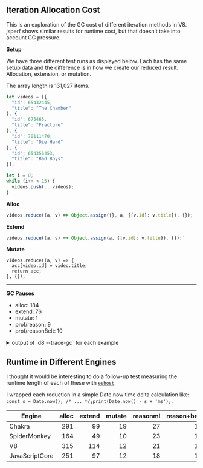 ## Iteration Allocation Cost

This is an exploration of the GC cost of different iteration methods in V8.
jsperf shows similar results for runtime cost, but that doesn’t take into
account GC pressure.

**Setup**

We have three different test runs as displayed below. Each has the same setup
data and the difference is in how we create our reduced result. Allocation, extension, or mutation.

The array length is 131,027 items.

```js
let videos = [{
  "id": 65432445,
  "title": "The Chamber"
}, {
  "id": 675465,
  "title": "Fracture"
}, {
  "id": 70111470,
  "title": "Die Hard"
}, {
  "id": 654356453,
  "title": "Bad Boys"
}];

let i = 0;
while (i++ < 15) {
  videos.push(...videos);
}
```

**Alloc**

```js
videos.reduce((a, v) => Object.assign({}, a, {[v.id]: v.title}), {});
```

**Extend**

```js
videos.reduce((a, v) => Object.assign(a, {[v.id]: v.title}), {});`
```

**Mutate**
```
videos.reduce((a, v) => {
  acc[video.id] = video.title;
  return acc;
}, {});
```

---

**GC Pauses**
* alloc: 184
* extend: 76
* mutate: 1
* prof/reason: 9
* prof/reasonBelt: 10

<details>

<summary>output of `d8 --trace-gc` for each example</summary>

| alloc | extend | mutate | prof/reason | prof/reasonBelt |
|----|----|----|
| 89 ms: Scavenge 6.2 (7.9) -> 5.2 (8.9) MB, 6.8 / 0.0 ms  allocation failure  | 96 ms: Scavenge 6.2 (7.9) -> 5.2 (8.9) MB, 7.5 / 0.0 ms  allocation failure  | alloc  92 | 29 ms: Scavenge 4.0 (6.7) -> 3.8 (7.7) MB, 3.2 / 0.0 ms  allocation failure  | 32 ms: Scavenge 4.0 (6.7) -> 3.9 (7.7) MB, 3.2 / 0.0 ms  allocation failure  |
| 106 ms: Scavenge 6.2 (8.9) -> 5.2 (9.4) MB, 7.9 / 0.0 ms  allocation failure  | 115 ms: Scavenge 6.2 (8.9) -> 5.2 (9.4) MB, 7.1 / 0.0 ms  allocation failure  |  | 35 ms: Scavenge 4.0 (7.7) -> 3.9 (8.7) MB, 3.5 / 0.0 ms  allocation failure  | 35 ms: Scavenge 4.0 (7.7) -> 3.9 (8.7) MB, 3.5 / 0.0 ms  allocation failure  |
| 117 ms: Scavenge 6.2 (9.4) -> 5.2 (9.4) MB, 0.2 / 0.0 ms  allocation failure  | 129 ms: Scavenge 6.2 (9.4) -> 5.2 (9.4) MB, 0.5 / 0.0 ms  allocation failure  |  | 39 ms: Scavenge 4.8 (8.7) -> 4.8 (10.7) MB, 3.7 / 0.0 ms  allocation failure  | 39 ms: Scavenge 4.8 (8.7) -> 4.8 (10.7) MB, 3.7 / 0.0 ms  allocation failure  |
| 126 ms: Scavenge 6.2 (9.4) -> 5.2 (9.4) MB, 0.2 / 0.0 ms  allocation failure  | 144 ms: Scavenge 6.2 (9.4) -> 5.2 (9.4) MB, 0.4 / 0.0 ms  allocation failure  |  | 45 ms: Scavenge 5.9 (10.7) -> 5.9 (11.7) MB, 5.6 / 0.0 ms  allocation failure  | 45 ms: Scavenge 5.9 (10.7) -> 5.9 (11.7) MB, 5.9 / 0.0 ms  allocation failure  |
| 137 ms: Scavenge 6.2 (9.4) -> 5.2 (9.4) MB, 0.3 / 0.0 ms  allocation failure  | 158 ms: Scavenge 6.2 (9.4) -> 5.2 (9.4) MB, 0.3 / 0.0 ms  allocation failure  |  | 53 ms: Scavenge 6.7 (11.7) -> 6.7 (16.7) MB, 8.1 / 0.0 ms  allocation failure  | 53 ms: Scavenge 6.8 (11.7) -> 6.8 (16.7) MB, 7.9 / 0.0 ms  allocation failure  |
| 147 ms: Scavenge 6.2 (9.4) -> 5.2 (9.4) MB, 0.2 / 0.0 ms  allocation failure  | 170 ms: Scavenge 6.7 (10.9) -> 5.7 (10.9) MB, 0.4 / 0.0 ms  allocation failure  |  | 64 ms: Scavenge 9.8 (16.7) -> 9.9 (17.7) MB, 10.7 / 0.0 ms  allocation failure  | 64 ms: Scavenge 9.8 (16.7) -> 9.9 (17.7) MB, 10.5 / 0.0 ms  allocation failure  |
| 157 ms: Scavenge 6.2 (9.4) -> 5.2 (9.4) MB, 0.2 / 0.0 ms  allocation failure  | 180 ms: Scavenge 6.7 (10.9) -> 5.7 (10.9) MB, 0.4 / 0.0 ms  allocation failure  |  | 84 ms: Scavenge 10.6 (17.7) -> 10.5 (28.7) MB, 19.4 / 0.0 ms  allocation failure  | 81 ms: Scavenge 10.7 (17.7) -> 10.6 (28.7) MB, 16.3 / 0.0 ms  allocation failure  |
| 168 ms: Scavenge 6.2 (9.4) -> 5.2 (9.4) MB, 0.4 / 0.0 ms  allocation failure  | 192 ms: Scavenge 6.7 (10.9) -> 5.7 (10.9) MB, 0.4 / 0.0 ms  allocation failure  |  | reasonml 144 | 99 ms: Scavenge 17.7 (28.7) -> 11.1 (29.7) MB, 4.6 / 0.0 ms  allocation failure  |
| 178 ms: Scavenge 6.2 (9.4) -> 5.2 (9.4) MB, 0.2 / 0.0 ms  allocation failure  | 203 ms: Scavenge 6.7 (10.9) -> 5.7 (10.9) MB, 0.3 / 0.0 ms  allocation failure  |  | 233 ms: Scavenge 11.1 (28.7) -> 11.1 (29.7) MB, 5.2 / 0.0 ms  idle task  | reasonml Belt 18 |
| 187 ms: Scavenge 6.2 (9.4) -> 5.2 (9.4) MB, 0.2 / 0.0 ms  allocation failure  | 212 ms: Scavenge 6.7 (10.9) -> 5.7 (10.9) MB, 0.4 / 0.0 ms  allocation failure  |  |  | 102 ms: Scavenge 12.6 (29.7) -> 11.1 (30.7) MB, 2.5 / 0.0 ms  idle task  |
| 198 ms: Scavenge 6.7 (10.9) -> 5.7 (10.9) MB, 0.3 / 0.0 ms  allocation failure  | 222 ms: Scavenge 6.7 (10.9) -> 5.7 (10.9) MB, 0.3 / 0.0 ms  allocation failure  |  |  |  |
| 210 ms: Scavenge 6.7 (10.9) -> 5.7 (10.9) MB, 0.3 / 0.0 ms  allocation failure  | 231 ms: Scavenge 6.7 (10.9) -> 5.7 (10.9) MB, 0.3 / 0.0 ms  allocation failure  |  |  |  |
| 220 ms: Scavenge 6.7 (10.9) -> 5.7 (10.9) MB, 0.2 / 0.0 ms  allocation failure  | 239 ms: Scavenge 6.7 (10.9) -> 5.7 (10.9) MB, 0.3 / 0.0 ms  allocation failure  |  |  |  |
| 229 ms: Scavenge 6.7 (10.9) -> 5.7 (10.9) MB, 0.2 / 0.0 ms  allocation failure  | 249 ms: Scavenge 6.7 (10.9) -> 5.7 (10.9) MB, 0.3 / 0.0 ms  allocation failure  |  |  |  |
| 239 ms: Scavenge 6.7 (10.9) -> 5.7 (10.9) MB, 0.2 / 0.0 ms  allocation failure  | 258 ms: Scavenge 6.7 (10.9) -> 5.7 (10.9) MB, 0.3 / 0.0 ms  allocation failure  |  |  |  |
| 247 ms: Scavenge 6.7 (10.9) -> 5.7 (10.9) MB, 0.2 / 0.0 ms  allocation failure  | 266 ms: Scavenge 6.7 (10.9) -> 5.7 (10.9) MB, 0.3 / 0.0 ms  allocation failure  |  |  |  |
| 256 ms: Scavenge 6.7 (10.9) -> 5.7 (10.9) MB, 0.2 / 0.0 ms  allocation failure  | 274 ms: Scavenge 6.7 (10.9) -> 5.7 (10.9) MB, 0.3 / 0.0 ms  allocation failure  |  |  |  |
| 264 ms: Scavenge 6.7 (10.9) -> 5.7 (10.9) MB, 0.2 / 0.0 ms  allocation failure  | 283 ms: Scavenge 6.7 (10.9) -> 5.7 (10.9) MB, 0.3 / 0.0 ms  allocation failure  |  |  |  |
| 274 ms: Scavenge 6.7 (10.9) -> 5.7 (10.9) MB, 0.3 / 0.0 ms  allocation failure  | 291 ms: Scavenge 6.7 (10.9) -> 5.7 (10.9) MB, 0.3 / 0.0 ms  allocation failure  |  |  |  |
| 283 ms: Scavenge 6.7 (10.9) -> 5.7 (10.9) MB, 0.2 / 0.0 ms  allocation failure  | 299 ms: Scavenge 6.7 (10.9) -> 5.7 (10.9) MB, 0.3 / 0.0 ms  allocation failure  |  |  |  |
| 293 ms: Scavenge 6.7 (10.9) -> 5.7 (10.9) MB, 0.2 / 0.0 ms  allocation failure  | 307 ms: Scavenge 6.7 (10.9) -> 5.7 (10.9) MB, 0.3 / 0.0 ms  allocation failure  |  |  |  |
| 302 ms: Scavenge 6.7 (10.9) -> 5.7 (10.9) MB, 0.2 / 0.0 ms  allocation failure  | 315 ms: Scavenge 6.7 (10.9) -> 5.7 (10.9) MB, 0.3 / 0.0 ms  allocation failure  |  |  |  |
| 313 ms: Scavenge 6.7 (10.9) -> 5.7 (10.9) MB, 0.3 / 0.0 ms  allocation failure  | 324 ms: Scavenge 6.7 (10.9) -> 5.7 (10.9) MB, 0.3 / 0.0 ms  allocation failure  |  |  |  |
| 322 ms: Scavenge 6.7 (10.9) -> 5.7 (10.9) MB, 0.2 / 0.0 ms  allocation failure  | 333 ms: Scavenge 6.7 (10.9) -> 5.7 (10.9) MB, 0.2 / 0.0 ms  allocation failure  |  |  |  |
| 331 ms: Scavenge 6.7 (10.9) -> 5.7 (10.9) MB, 0.2 / 0.0 ms  allocation failure  | 341 ms: Scavenge 6.7 (10.9) -> 5.7 (10.9) MB, 0.3 / 0.0 ms  allocation failure  |  |  |  |
| 340 ms: Scavenge 6.7 (10.9) -> 5.7 (10.9) MB, 0.2 / 0.0 ms  allocation failure  | 349 ms: Scavenge 6.7 (10.9) -> 5.7 (10.9) MB, 0.3 / 0.0 ms  allocation failure  |  |  |  |
| 352 ms: Scavenge 6.7 (10.9) -> 5.7 (10.9) MB, 0.4 / 0.0 ms  allocation failure  | 357 ms: Scavenge 6.7 (10.9) -> 5.7 (10.9) MB, 0.4 / 0.0 ms  allocation failure  |  |  |  |
| 362 ms: Scavenge 6.7 (10.9) -> 5.7 (10.9) MB, 0.2 / 0.0 ms  allocation failure  | 365 ms: Scavenge 6.7 (10.9) -> 5.7 (10.9) MB, 0.3 / 0.0 ms  allocation failure  |  |  |  |
| 371 ms: Scavenge 6.7 (10.9) -> 5.7 (10.9) MB, 0.2 / 0.0 ms  allocation failure  | 373 ms: Scavenge 6.7 (10.9) -> 5.7 (10.9) MB, 0.2 / 0.0 ms  allocation failure  |  |  |  |
| 382 ms: Scavenge 6.7 (10.9) -> 5.7 (10.9) MB, 0.4 / 0.0 ms  allocation failure  | 381 ms: Scavenge 6.7 (10.9) -> 5.7 (10.9) MB, 0.3 / 0.0 ms  allocation failure  |  |  |  |
| 392 ms: Scavenge 6.7 (10.9) -> 5.7 (10.9) MB, 0.2 / 0.0 ms  allocation failure  | 389 ms: Scavenge 6.7 (10.9) -> 5.7 (10.9) MB, 0.2 / 0.0 ms  allocation failure  |  |  |  |
| 402 ms: Scavenge 6.7 (10.9) -> 5.7 (10.9) MB, 0.3 / 0.0 ms  allocation failure  | 397 ms: Scavenge 6.7 (10.9) -> 5.7 (10.9) MB, 0.3 / 0.0 ms  allocation failure  |  |  |  |
| 412 ms: Scavenge 6.7 (10.9) -> 5.7 (10.9) MB, 0.3 / 0.0 ms  allocation failure  | 405 ms: Scavenge 6.7 (10.9) -> 5.7 (10.9) MB, 0.2 / 0.0 ms  allocation failure  |  |  |  |
| 422 ms: Scavenge 6.7 (10.9) -> 5.7 (10.9) MB, 0.3 / 0.0 ms  allocation failure  | 413 ms: Scavenge 6.7 (10.9) -> 5.7 (10.9) MB, 0.3 / 0.0 ms  allocation failure  |  |  |  |
| 431 ms: Scavenge 6.7 (10.9) -> 5.7 (10.9) MB, 0.2 / 0.0 ms  allocation failure  | 421 ms: Scavenge 6.7 (10.9) -> 5.7 (10.9) MB, 0.3 / 0.0 ms  allocation failure  |  |  |  |
| 441 ms: Scavenge 6.7 (10.9) -> 5.7 (10.9) MB, 0.4 / 0.0 ms  allocation failure  | 429 ms: Scavenge 6.7 (10.9) -> 5.7 (10.9) MB, 0.3 / 0.0 ms  allocation failure  |  |  |  |
| 450 ms: Scavenge 6.7 (10.9) -> 5.7 (10.9) MB, 0.3 / 0.0 ms  allocation failure  | 437 ms: Scavenge 6.7 (10.9) -> 5.7 (10.9) MB, 0.3 / 0.0 ms  allocation failure  |  |  |  |
| 460 ms: Scavenge 6.7 (10.9) -> 5.7 (10.9) MB, 0.3 / 0.0 ms  allocation failure  | 445 ms: Scavenge 6.7 (10.9) -> 5.7 (10.9) MB, 0.3 / 0.0 ms  allocation failure  |  |  |  |
| 469 ms: Scavenge 6.7 (10.9) -> 5.7 (10.9) MB, 0.4 / 0.0 ms  allocation failure  | 453 ms: Scavenge 6.7 (10.9) -> 5.7 (10.9) MB, 0.3 / 0.0 ms  allocation failure  |  |  |  |
| 478 ms: Scavenge 6.7 (10.9) -> 5.7 (10.9) MB, 0.3 / 0.0 ms  allocation failure  | 461 ms: Scavenge 6.7 (10.9) -> 5.7 (10.9) MB, 0.3 / 0.0 ms  allocation failure  |  |  |  |
| 488 ms: Scavenge 6.7 (10.9) -> 5.7 (10.9) MB, 0.3 / 0.0 ms  allocation failure  | 469 ms: Scavenge 6.7 (10.9) -> 5.7 (10.9) MB, 0.3 / 0.0 ms  allocation failure  |  |  |  |
| 497 ms: Scavenge 6.7 (10.9) -> 5.7 (10.9) MB, 0.2 / 0.0 ms  allocation failure  | 477 ms: Scavenge 6.7 (10.9) -> 5.7 (10.9) MB, 0.3 / 0.0 ms  allocation failure  |  |  |  |
| 507 ms: Scavenge 6.7 (10.9) -> 5.7 (10.9) MB, 0.3 / 0.0 ms  allocation failure  | 485 ms: Scavenge 6.7 (10.9) -> 5.7 (10.9) MB, 0.3 / 0.0 ms  allocation failure  |  |  |  |
| 516 ms: Scavenge 6.7 (10.9) -> 5.7 (10.9) MB, 0.2 / 0.0 ms  allocation failure  | 493 ms: Scavenge 6.7 (10.9) -> 5.7 (10.9) MB, 0.3 / 0.0 ms  allocation failure  |  |  |  |
| 526 ms: Scavenge 6.7 (10.9) -> 5.7 (10.9) MB, 0.2 / 0.0 ms  allocation failure  | 502 ms: Scavenge 6.7 (10.9) -> 5.7 (10.9) MB, 0.3 / 0.0 ms  allocation failure  |  |  |  |
| 536 ms: Scavenge 6.7 (10.9) -> 5.7 (10.9) MB, 0.3 / 0.0 ms  allocation failure  | 509 ms: Scavenge 6.7 (10.9) -> 5.7 (10.9) MB, 0.2 / 0.0 ms  allocation failure  |  |  |  |
| 547 ms: Scavenge 6.7 (10.9) -> 5.7 (10.9) MB, 0.2 / 0.0 ms  allocation failure  | 517 ms: Scavenge 6.7 (10.9) -> 5.7 (10.9) MB, 0.3 / 0.0 ms  allocation failure  |  |  |  |
| 556 ms: Scavenge 6.7 (10.9) -> 5.7 (10.9) MB, 0.2 / 0.0 ms  allocation failure  | 527 ms: Scavenge 6.7 (10.9) -> 5.7 (10.9) MB, 0.3 / 0.0 ms  allocation failure  |  |  |  |
| 566 ms: Scavenge 6.7 (10.9) -> 5.7 (10.9) MB, 0.2 / 0.0 ms  allocation failure  | 535 ms: Scavenge 6.7 (10.9) -> 5.7 (10.9) MB, 0.2 / 0.0 ms  allocation failure  |  |  |  |
| 574 ms: Scavenge 6.7 (10.9) -> 5.7 (10.9) MB, 0.2 / 0.0 ms  allocation failure  | 543 ms: Scavenge 6.7 (10.9) -> 5.7 (10.9) MB, 0.3 / 0.0 ms  allocation failure  |  |  |  |
| 583 ms: Scavenge 6.7 (10.9) -> 5.7 (10.9) MB, 0.2 / 0.0 ms  allocation failure  | 553 ms: Scavenge 6.7 (10.9) -> 5.7 (10.9) MB, 0.3 / 0.0 ms  allocation failure  |  |  |  |
| 592 ms: Scavenge 6.7 (10.9) -> 5.7 (10.9) MB, 0.3 / 0.0 ms  allocation failure  | 562 ms: Scavenge 6.7 (10.9) -> 5.7 (10.9) MB, 0.2 / 0.0 ms  allocation failure  |  |  |  |
| 601 ms: Scavenge 6.7 (10.9) -> 5.7 (10.9) MB, 0.2 / 0.0 ms  allocation failure  | 570 ms: Scavenge 6.7 (10.9) -> 5.7 (10.9) MB, 0.2 / 0.0 ms  allocation failure  |  |  |  |
| 611 ms: Scavenge 6.7 (10.9) -> 5.7 (10.9) MB, 0.2 / 0.0 ms  allocation failure  | 577 ms: Scavenge 6.7 (10.9) -> 5.7 (10.9) MB, 0.2 / 0.0 ms  allocation failure  |  |  |  |
| 620 ms: Scavenge 6.7 (10.9) -> 5.7 (10.9) MB, 0.3 / 0.0 ms  allocation failure  | 585 ms: Scavenge 6.7 (10.9) -> 5.7 (10.9) MB, 0.2 / 0.0 ms  allocation failure  |  |  |  |
| 628 ms: Scavenge 6.7 (10.9) -> 5.7 (10.9) MB, 0.2 / 0.0 ms  allocation failure  | 592 ms: Scavenge 6.7 (10.9) -> 5.7 (10.9) MB, 0.2 / 0.0 ms  allocation failure  |  |  |  |
| 638 ms: Scavenge 6.7 (10.9) -> 5.7 (10.9) MB, 0.2 / 0.0 ms  allocation failure  | 600 ms: Scavenge 6.7 (10.9) -> 5.7 (10.9) MB, 0.2 / 0.0 ms  allocation failure  |  |  |  |
| 647 ms: Scavenge 6.7 (10.9) -> 5.7 (10.9) MB, 0.3 / 0.0 ms  allocation failure  | 608 ms: Scavenge 6.7 (10.9) -> 5.7 (10.9) MB, 0.3 / 0.0 ms  allocation failure  |  |  |  |
| 656 ms: Scavenge 6.7 (10.9) -> 5.7 (10.9) MB, 0.3 / 0.0 ms  allocation failure  | 616 ms: Scavenge 6.7 (10.9) -> 5.7 (10.9) MB, 0.2 / 0.0 ms  allocation failure  |  |  |  |
| 666 ms: Scavenge 6.7 (10.9) -> 5.7 (10.9) MB, 0.3 / 0.0 ms  allocation failure  | 624 ms: Scavenge 6.7 (10.9) -> 5.7 (10.9) MB, 0.3 / 0.0 ms  allocation failure  |  |  |  |
| 676 ms: Scavenge 6.7 (10.9) -> 5.7 (10.9) MB, 0.2 / 0.0 ms  allocation failure  | 632 ms: Scavenge 6.7 (10.9) -> 5.7 (10.9) MB, 0.2 / 0.0 ms  allocation failure  |  |  |  |
| 686 ms: Scavenge 6.7 (10.9) -> 5.7 (10.9) MB, 0.2 / 0.0 ms  allocation failure  | 641 ms: Scavenge 6.7 (10.9) -> 5.7 (10.9) MB, 0.3 / 0.0 ms  allocation failure  |  |  |  |
| 695 ms: Scavenge 6.7 (10.9) -> 5.7 (10.9) MB, 0.2 / 0.0 ms  allocation failure  | 650 ms: Scavenge 6.7 (10.9) -> 5.7 (10.9) MB, 0.3 / 0.0 ms  allocation failure  |  |  |  |
| 705 ms: Scavenge 6.7 (10.9) -> 5.7 (10.9) MB, 0.3 / 0.0 ms  allocation failure  | 658 ms: Scavenge 6.7 (10.9) -> 5.7 (10.9) MB, 0.2 / 0.0 ms  allocation failure  |  |  |  |
| 714 ms: Scavenge 6.7 (10.9) -> 5.7 (10.9) MB, 0.3 / 0.0 ms  allocation failure  | 666 ms: Scavenge 6.7 (10.9) -> 5.7 (10.9) MB, 0.2 / 0.0 ms  allocation failure  |  |  |  |
| 724 ms: Scavenge 6.7 (10.9) -> 5.7 (10.9) MB, 0.2 / 0.0 ms  allocation failure  | 674 ms: Scavenge 6.7 (10.9) -> 5.7 (10.9) MB, 0.2 / 0.0 ms  allocation failure  |  |  |  |
| 733 ms: Scavenge 6.7 (10.9) -> 5.7 (10.9) MB, 0.3 / 0.0 ms  allocation failure  | 681 ms: Scavenge 6.7 (10.9) -> 5.7 (10.9) MB, 0.2 / 0.0 ms  allocation failure  |  |  |  |
| 742 ms: Scavenge 6.7 (10.9) -> 5.7 (10.9) MB, 0.2 / 0.0 ms  allocation failure  | 688 ms: Scavenge 6.7 (10.9) -> 5.7 (10.9) MB, 0.2 / 0.0 ms  allocation failure  |  |  |  |
| 750 ms: Scavenge 6.7 (10.9) -> 5.7 (10.9) MB, 0.2 / 0.0 ms  allocation failure  | 696 ms: Scavenge 6.7 (10.9) -> 5.7 (10.9) MB, 0.2 / 0.0 ms  allocation failure  |  |  |  |
| 759 ms: Scavenge 6.7 (10.9) -> 5.7 (10.9) MB, 0.2 / 0.0 ms  allocation failure  | 705 ms: Scavenge 6.7 (10.9) -> 5.7 (10.9) MB, 0.2 / 0.0 ms  allocation failure  |  |  |  |
| 768 ms: Scavenge 6.7 (10.9) -> 5.7 (10.9) MB, 0.2 / 0.0 ms  allocation failure  | 713 ms: Scavenge 6.7 (10.9) -> 5.7 (10.9) MB, 0.2 / 0.0 ms  allocation failure  |  |  |  |
| 776 ms: Scavenge 6.7 (10.9) -> 5.7 (10.9) MB, 0.2 / 0.0 ms  allocation failure  | 721 ms: Scavenge 6.7 (10.9) -> 5.7 (10.9) MB, 0.2 / 0.0 ms  allocation failure  |  |  |  |
| 785 ms: Scavenge 6.7 (10.9) -> 5.7 (10.9) MB, 0.2 / 0.0 ms  allocation failure  | 728 ms: Scavenge 6.7 (10.9) -> 5.7 (10.9) MB, 0.2 / 0.0 ms  allocation failure  |  |  |  |
| 793 ms: Scavenge 6.7 (10.9) -> 5.7 (10.9) MB, 0.2 / 0.0 ms  allocation failure  | 736 ms: Scavenge 6.7 (10.9) -> 5.7 (10.9) MB, 0.3 / 0.0 ms  allocation failure  |  |  |  |
| 802 ms: Scavenge 6.7 (10.9) -> 5.7 (10.9) MB, 0.2 / 0.0 ms  allocation failure  | 746 ms: Scavenge 6.7 (10.9) -> 5.7 (10.9) MB, 0.2 / 0.0 ms  allocation failure  |  |  |  |
| 810 ms: Scavenge 6.7 (10.9) -> 5.7 (10.9) MB, 0.2 / 0.0 ms  allocation failure  | alloc  662 |  |  |  |
| 822 ms: Scavenge 6.7 (10.9) -> 5.7 (10.9) MB, 0.2 / 0.0 ms  allocation failure  |  |  |  |  |
| 831 ms: Scavenge 6.7 (10.9) -> 5.7 (10.9) MB, 0.2 / 0.0 ms  allocation failure  |  |  |  |  |
| 840 ms: Scavenge 6.7 (10.9) -> 5.7 (10.9) MB, 0.2 / 0.0 ms  allocation failure  |  |  |  |  |
| 848 ms: Scavenge 6.7 (10.9) -> 5.7 (10.9) MB, 0.2 / 0.0 ms  allocation failure  |  |  |  |  |
| 860 ms: Scavenge 6.7 (10.9) -> 5.7 (10.9) MB, 0.2 / 0.0 ms  allocation failure  |  |  |  |  |
| 870 ms: Scavenge 6.7 (10.9) -> 5.7 (10.9) MB, 0.2 / 0.0 ms  allocation failure  |  |  |  |  |
| 878 ms: Scavenge 6.7 (10.9) -> 5.7 (10.9) MB, 0.2 / 0.0 ms  allocation failure  |  |  |  |  |
| 889 ms: Scavenge 6.7 (10.9) -> 5.7 (10.9) MB, 0.3 / 0.0 ms  allocation failure  |  |  |  |  |
| 900 ms: Scavenge 6.7 (10.9) -> 5.7 (10.9) MB, 0.2 / 0.0 ms  allocation failure  |  |  |  |  |
| 909 ms: Scavenge 6.7 (10.9) -> 5.7 (10.9) MB, 0.2 / 0.0 ms  allocation failure  |  |  |  |  |
| 918 ms: Scavenge 6.7 (10.9) -> 5.7 (10.9) MB, 0.3 / 0.0 ms  allocation failure  |  |  |  |  |
| 927 ms: Scavenge 6.7 (10.9) -> 5.7 (10.9) MB, 0.2 / 0.0 ms  allocation failure  |  |  |  |  |
| 935 ms: Scavenge 6.7 (10.9) -> 5.7 (10.9) MB, 0.2 / 0.0 ms  allocation failure  |  |  |  |  |
| 944 ms: Scavenge 6.7 (10.9) -> 5.7 (10.9) MB, 0.2 / 0.0 ms  allocation failure  |  |  |  |  |
| 953 ms: Scavenge 6.7 (10.9) -> 5.7 (10.9) MB, 0.4 / 0.0 ms  allocation failure  |  |  |  |  |
| 962 ms: Scavenge 6.7 (10.9) -> 5.7 (10.9) MB, 0.3 / 0.0 ms  allocation failure  |  |  |  |  |
| 971 ms: Scavenge 6.7 (10.9) -> 5.7 (10.9) MB, 0.2 / 0.0 ms  allocation failure  |  |  |  |  |
| 980 ms: Scavenge 6.7 (10.9) -> 5.7 (10.9) MB, 0.3 / 0.0 ms  allocation failure  |  |  |  |  |
| 990 ms: Scavenge 6.7 (10.9) -> 5.7 (10.9) MB, 0.3 / 0.0 ms  allocation failure  |  |  |  |  |
| 1000 ms: Scavenge 6.7 (10.9) -> 5.7 (10.9) MB, 0.2 / 0.0 ms  allocation failure  |  |  |  |  |
| 1012 ms: Scavenge 6.7 (10.9) -> 5.7 (10.9) MB, 0.4 / 0.0 ms  allocation failure  |  |  |  |  |
| 1021 ms: Scavenge 6.7 (10.9) -> 5.7 (10.9) MB, 0.3 / 0.0 ms  allocation failure  |  |  |  |  |
| 1032 ms: Scavenge 6.7 (10.9) -> 5.7 (10.9) MB, 0.5 / 0.0 ms  allocation failure  |  |  |  |  |
| 1043 ms: Scavenge 6.7 (10.9) -> 5.7 (10.9) MB, 0.4 / 0.0 ms  allocation failure  |  |  |  |  |
| 1054 ms: Scavenge 6.7 (10.9) -> 5.7 (10.9) MB, 0.3 / 0.0 ms  allocation failure  |  |  |  |  |
| 1066 ms: Scavenge 6.7 (10.9) -> 5.7 (10.9) MB, 0.3 / 0.0 ms  allocation failure  |  |  |  |  |
| 1079 ms: Scavenge 6.7 (10.9) -> 5.7 (10.9) MB, 0.3 / 0.0 ms  allocation failure  |  |  |  |  |
| 1091 ms: Scavenge 6.7 (10.9) -> 5.7 (10.9) MB, 0.3 / 0.0 ms  allocation failure  |  |  |  |  |
| 1103 ms: Scavenge 6.7 (10.9) -> 5.7 (10.9) MB, 0.3 / 0.0 ms  allocation failure  |  |  |  |  |
| 1113 ms: Scavenge 6.7 (10.9) -> 5.7 (10.9) MB, 0.3 / 0.0 ms  allocation failure  |  |  |  |  |
| 1128 ms: Scavenge 6.7 (10.9) -> 5.7 (10.9) MB, 0.4 / 0.0 ms  allocation failure  |  |  |  |  |
| 1143 ms: Scavenge 6.7 (10.9) -> 5.7 (10.9) MB, 0.3 / 0.0 ms  allocation failure  |  |  |  |  |
| 1156 ms: Scavenge 6.7 (10.9) -> 5.7 (10.9) MB, 0.3 / 0.0 ms  allocation failure  |  |  |  |  |
| 1170 ms: Scavenge 6.7 (10.9) -> 5.7 (10.9) MB, 0.4 / 0.0 ms  allocation failure  |  |  |  |  |
| 1184 ms: Scavenge 6.7 (10.9) -> 5.7 (10.9) MB, 0.4 / 0.0 ms  allocation failure  |  |  |  |  |
| 1196 ms: Scavenge 6.7 (10.9) -> 5.7 (10.9) MB, 0.3 / 0.0 ms  allocation failure  |  |  |  |  |
| 1206 ms: Scavenge 6.7 (10.9) -> 5.7 (10.9) MB, 0.3 / 0.0 ms  allocation failure  |  |  |  |  |
| 1216 ms: Scavenge 6.7 (10.9) -> 5.7 (10.9) MB, 0.3 / 0.0 ms  allocation failure  |  |  |  |  |
| 1226 ms: Scavenge 6.7 (10.9) -> 5.7 (10.9) MB, 0.3 / 0.0 ms  allocation failure  |  |  |  |  |
| 1235 ms: Scavenge 6.7 (10.9) -> 5.7 (10.9) MB, 0.3 / 0.0 ms  allocation failure  |  |  |  |  |
| 1245 ms: Scavenge 6.7 (10.9) -> 5.7 (10.9) MB, 0.3 / 0.0 ms  allocation failure  |  |  |  |  |
| 1254 ms: Scavenge 6.7 (10.9) -> 5.7 (10.9) MB, 0.3 / 0.0 ms  allocation failure  |  |  |  |  |
| 1263 ms: Scavenge 6.7 (10.9) -> 5.7 (10.9) MB, 0.3 / 0.0 ms  allocation failure  |  |  |  |  |
| 1273 ms: Scavenge 6.7 (10.9) -> 5.7 (10.9) MB, 0.3 / 0.0 ms  allocation failure  |  |  |  |  |
| 1282 ms: Scavenge 6.7 (10.9) -> 5.7 (10.9) MB, 0.2 / 0.0 ms  allocation failure  |  |  |  |  |
| 1291 ms: Scavenge 6.7 (10.9) -> 5.7 (10.9) MB, 0.2 / 0.0 ms  allocation failure  |  |  |  |  |
| 1300 ms: Scavenge 6.7 (10.9) -> 5.7 (10.9) MB, 0.2 / 0.0 ms  allocation failure  |  |  |  |  |
| 1311 ms: Scavenge 6.7 (10.9) -> 5.7 (10.9) MB, 1.0 / 0.0 ms  allocation failure  |  |  |  |  |
| 1325 ms: Scavenge 6.7 (10.9) -> 5.7 (10.9) MB, 0.4 / 0.0 ms  allocation failure  |  |  |  |  |
| 1336 ms: Scavenge 6.7 (10.9) -> 5.7 (10.9) MB, 0.3 / 0.0 ms  allocation failure  |  |  |  |  |
| 1346 ms: Scavenge 6.7 (10.9) -> 5.7 (10.9) MB, 0.3 / 0.0 ms  allocation failure  |  |  |  |  |
| 1355 ms: Scavenge 6.7 (10.9) -> 5.7 (10.9) MB, 0.3 / 0.0 ms  allocation failure  |  |  |  |  |
| 1365 ms: Scavenge 6.7 (10.9) -> 5.7 (10.9) MB, 0.3 / 0.0 ms  allocation failure  |  |  |  |  |
| 1375 ms: Scavenge 6.7 (10.9) -> 5.7 (10.9) MB, 0.3 / 0.0 ms  allocation failure  |  |  |  |  |
| 1384 ms: Scavenge 6.7 (10.9) -> 5.7 (10.9) MB, 0.4 / 0.0 ms  allocation failure  |  |  |  |  |
| 1395 ms: Scavenge 6.7 (10.9) -> 5.7 (10.9) MB, 0.4 / 0.0 ms  allocation failure  |  |  |  |  |
| 1404 ms: Scavenge 6.7 (10.9) -> 5.7 (10.9) MB, 0.3 / 0.0 ms  allocation failure  |  |  |  |  |
| 1413 ms: Scavenge 6.7 (10.9) -> 5.7 (10.9) MB, 0.3 / 0.0 ms  allocation failure  |  |  |  |  |
| 1422 ms: Scavenge 6.7 (10.9) -> 5.7 (10.9) MB, 0.2 / 0.0 ms  allocation failure  |  |  |  |  |
| 1431 ms: Scavenge 6.7 (10.9) -> 5.7 (10.9) MB, 0.2 / 0.0 ms  allocation failure  |  |  |  |  |
| 1440 ms: Scavenge 6.7 (10.9) -> 5.7 (10.9) MB, 0.2 / 0.0 ms  allocation failure  |  |  |  |  |
| 1449 ms: Scavenge 6.7 (10.9) -> 5.7 (10.9) MB, 0.2 / 0.0 ms  allocation failure  |  |  |  |  |
| 1458 ms: Scavenge 6.7 (10.9) -> 5.7 (10.9) MB, 0.2 / 0.0 ms  allocation failure  |  |  |  |  |
| 1470 ms: Scavenge 6.7 (10.9) -> 5.7 (10.9) MB, 0.3 / 0.0 ms  allocation failure  |  |  |  |  |
| 1479 ms: Scavenge 6.7 (10.9) -> 5.7 (10.9) MB, 0.3 / 0.0 ms  allocation failure  |  |  |  |  |
| 1489 ms: Scavenge 6.7 (10.9) -> 5.7 (10.9) MB, 0.2 / 0.0 ms  allocation failure  |  |  |  |  |
| 1499 ms: Scavenge 6.7 (10.9) -> 5.7 (10.9) MB, 0.3 / 0.0 ms  allocation failure  |  |  |  |  |
| 1510 ms: Scavenge 6.7 (10.9) -> 5.7 (10.9) MB, 0.3 / 0.0 ms  allocation failure  |  |  |  |  |
| 1519 ms: Scavenge 6.7 (10.9) -> 5.7 (10.9) MB, 0.2 / 0.0 ms  allocation failure  |  |  |  |  |
| 1529 ms: Scavenge 6.7 (10.9) -> 5.7 (10.9) MB, 0.3 / 0.0 ms  allocation failure  |  |  |  |  |
| 1538 ms: Scavenge 6.7 (10.9) -> 5.7 (10.9) MB, 0.3 / 0.0 ms  allocation failure  |  |  |  |  |
| 1549 ms: Scavenge 6.7 (10.9) -> 5.7 (10.9) MB, 0.2 / 0.0 ms  allocation failure  |  |  |  |  |
| 1558 ms: Scavenge 6.7 (10.9) -> 5.7 (10.9) MB, 0.2 / 0.0 ms  allocation failure  |  |  |  |  |
| 1567 ms: Scavenge 6.7 (10.9) -> 5.7 (10.9) MB, 0.2 / 0.0 ms  allocation failure  |  |  |  |  |
| 1576 ms: Scavenge 6.7 (10.9) -> 5.7 (10.9) MB, 0.3 / 0.0 ms  allocation failure  |  |  |  |  |
| 1587 ms: Scavenge 6.7 (10.9) -> 5.7 (10.9) MB, 0.2 / 0.0 ms  allocation failure  |  |  |  |  |
| 1596 ms: Scavenge 6.7 (10.9) -> 5.7 (10.9) MB, 0.3 / 0.0 ms  allocation failure  |  |  |  |  |
| 1607 ms: Scavenge 6.7 (10.9) -> 5.7 (10.9) MB, 0.3 / 0.0 ms  allocation failure  |  |  |  |  |
| 1618 ms: Scavenge 6.7 (10.9) -> 5.7 (10.9) MB, 0.3 / 0.0 ms  allocation failure  |  |  |  |  |
| 1627 ms: Scavenge 6.7 (10.9) -> 5.7 (10.9) MB, 0.2 / 0.0 ms  allocation failure  |  |  |  |  |
| 1636 ms: Scavenge 6.7 (10.9) -> 5.7 (10.9) MB, 0.2 / 0.0 ms  allocation failure  |  |  |  |  |
| 1646 ms: Scavenge 6.7 (10.9) -> 5.7 (10.9) MB, 0.2 / 0.0 ms  allocation failure  |  |  |  |  |
| 1655 ms: Scavenge 6.7 (10.9) -> 5.7 (10.9) MB, 0.3 / 0.0 ms  allocation failure  |  |  |  |  |
| 1665 ms: Scavenge 6.7 (10.9) -> 5.7 (10.9) MB, 0.3 / 0.0 ms  allocation failure  |  |  |  |  |
| 1676 ms: Scavenge 6.7 (10.9) -> 5.7 (10.9) MB, 0.2 / 0.0 ms  allocation failure  |  |  |  |  |
| 1684 ms: Scavenge 6.7 (10.9) -> 5.7 (10.9) MB, 0.2 / 0.0 ms  allocation failure  |  |  |  |  |
| 1693 ms: Scavenge 6.7 (10.9) -> 5.7 (10.9) MB, 0.3 / 0.0 ms  allocation failure  |  |  |  |  |
| 1703 ms: Scavenge 6.7 (10.9) -> 5.7 (10.9) MB, 0.2 / 0.0 ms  allocation failure  |  |  |  |  |
| 1712 ms: Scavenge 6.7 (10.9) -> 5.7 (10.9) MB, 0.2 / 0.0 ms  allocation failure  |  |  |  |  |
| 1721 ms: Scavenge 6.7 (10.9) -> 5.7 (10.9) MB, 0.2 / 0.0 ms  allocation failure  |  |  |  |  |
| 1731 ms: Scavenge 6.7 (10.9) -> 5.7 (10.9) MB, 0.3 / 0.0 ms  allocation failure  |  |  |  |  |
| 1741 ms: Scavenge 6.7 (10.9) -> 5.7 (10.9) MB, 0.3 / 0.0 ms  allocation failure  |  |  |  |  |
| 1750 ms: Scavenge 6.7 (10.9) -> 5.7 (10.9) MB, 0.2 / 0.0 ms  allocation failure  |  |  |  |  |
| 1759 ms: Scavenge 6.7 (10.9) -> 5.7 (10.9) MB, 0.4 / 0.0 ms  allocation failure  |  |  |  |  |
| 1768 ms: Scavenge 6.7 (10.9) -> 5.7 (10.9) MB, 0.2 / 0.0 ms  allocation failure  |  |  |  |  |
| 1777 ms: Scavenge 6.7 (10.9) -> 5.7 (10.9) MB, 0.2 / 0.0 ms  allocation failure  |  |  |  |  |
| 1786 ms: Scavenge 6.7 (10.9) -> 5.7 (10.9) MB, 0.2 / 0.0 ms  allocation failure  |  |  |  |  |
| 1795 ms: Scavenge 6.7 (10.9) -> 5.7 (10.9) MB, 0.2 / 0.0 ms  allocation failure  |  |  |  |  |
| 1803 ms: Scavenge 6.7 (10.9) -> 5.7 (10.9) MB, 0.2 / 0.0 ms  allocation failure  |  |  |  |  |
| 1812 ms: Scavenge 6.7 (10.9) -> 5.7 (10.9) MB, 0.2 / 0.0 ms  allocation failure  |  |  |  |  |
| 1824 ms: Scavenge 6.7 (10.9) -> 5.7 (10.9) MB, 0.4 / 0.0 ms  allocation failure  |  |  |  |  |
| 1834 ms: Scavenge 6.7 (10.9) -> 5.7 (10.9) MB, 0.3 / 0.0 ms  allocation failure  |  |  |  |  |
| 1844 ms: Scavenge 6.7 (10.9) -> 5.7 (10.9) MB, 0.3 / 0.0 ms  allocation failure  |  |  |  |  |
| 1855 ms: Scavenge 6.7 (10.9) -> 5.7 (10.9) MB, 0.3 / 0.0 ms  allocation failure  |  |  |  |  |
| 1865 ms: Scavenge 6.7 (10.9) -> 5.7 (10.9) MB, 0.3 / 0.0 ms  allocation failure  |  |  |  |  |
| 1874 ms: Scavenge 6.7 (10.9) -> 5.7 (10.9) MB, 0.3 / 0.0 ms  allocation failure  |  |  |  |  |
| 1883 ms: Scavenge 6.7 (10.9) -> 5.7 (10.9) MB, 0.3 / 0.0 ms  allocation failure  |  |  |  |  |
| alloc  1803 |  |  |  |  |

</details>


## Runtime in Different Engines


I thought it would be interesting to do a follow-up test measuring the runtime
length of each of these with [`eshost`](https://github.com/bterlson/eshost-cli)

I wrapped each reduction in a simple Date.now time delta calculation like:
`const s = Date.now(); /* ... */;print(Date.now() - s + 'ms');`.

| Engine         | alloc | extend | mutate | reasonml | reason+belt |
|----------------|------:|-------:|-------:|---------:|------------:|
| Chakra         |  291  |   99   |    19  |    27    |      17     |
| SpiderMonkey   |  164  |   49   |    10  |    23    |      13     |
| V8             |  315  |  114   |    12  |    21    |      13     |
| JavaScriptCore |  251  |   97   |    12  |    18    |      16     |

